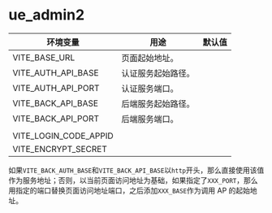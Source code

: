 # ue_admin2

| 环境变量              | 用途               | 默认值 |
| --------------------- | ------------------ | ------ |
| VITE_BASE_URL         | 页面起始地址。     |        |
| VITE_AUTH_API_BASE    | 认证服务起始路径。 |        |
| VITE_AUTH_API_PORT    | 认证服务端口。     |        |
| VITE_BACK_API_BASE    | 后端服务起始路径。 |        |
| VITE_BACK_API_PORT    | 后端服务端口。     |        |
|                       |                    |        |
| VITE_LOGIN_CODE_APPID |                    |        |
| VITE_ENCRYPT_SECRET   |                    |        |

如果`VITE_BACK_AUTH_BASE`和`VITE_BACK_API_BASE`以`http`开头，那么直接使用该值作为服务地址；否则，以当前页面访问地址为基础，如果指定了`XXX_PORT`，那么用指定的端口替换页面访问地址端口，之后添加`XXX_BASE`作为调用 AP 的起始地址。
